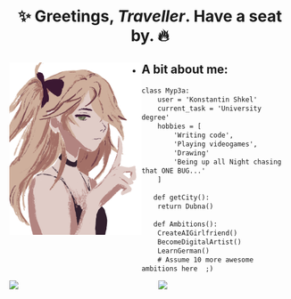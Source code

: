 <h1 align="center">✨ Greetings, <i>Traveller</i>. Have a seat by. 🔥</h1>

<div style="background-image: url('https://raw.githubusercontent.com/Myp3a/Myp3a/master/el.svg'); background-size: 50px; background-repeat: no-repeat; background-position: top right">
    <img width="47%" align="left" src="https://raw.githubusercontent.com/Myp3a/Myp3a/master/f.png">
    <div>

 - <h2>A bit about me:</h2>
 

</div>

```Py
class Myp3a:
	user = 'Konstantin Shkel'
   	current_task = 'University degree'
   	hobbies = [
        'Writing code',
        'Playing videogames',
        'Drawing'
        'Being up all Night chasing that ONE BUG...'
    ]
   
   def getCity():
    return Dubna()
   
   def Ambitions():
   	CreateAIGirlfriend()
   	BecomeDigitalArtist()
   	LearnGerman()
   	# Assume 10 more awesome ambitions here  ;)
```
</div>
<div>
    <img width="47%" align="left" src="https://github-readme-stats.vercel.app/api?username=Myp3a&show_icons=true&theme=dracula&hide_rank=true">
    <img width="47%" align="right" src="https://github-readme-stats.vercel.app/api/top-langs/?username=Myp3a&layout=compact&theme=dracula">
</div>